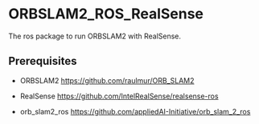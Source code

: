 # ORBSLAM2_ROS_RealSense

The ros package to run ORBSLAM2 with RealSense.

## Prerequisites

- ORBSLAM2
https://github.com/raulmur/ORB_SLAM2

- RealSense
https://github.com/IntelRealSense/realsense-ros

- orb_slam2_ros
https://github.com/appliedAI-Initiative/orb_slam_2_ros